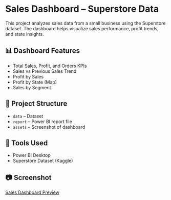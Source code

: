 # Sales Dashboard – Superstore Data

This project analyzes sales data from a small business using the Superstore dataset. The dashboard helps visualize sales performance, profit trends, and state insights.

## 📊 Dashboard Features
- Total Sales, Profit, and Orders KPIs
- Sales vs Previous Sales Trend
- Profit by Sales
- Profit by State (Map)
- Sales by Segment

## 📁 Project Structure
- `data` – Dataset
- `report` – Power BI report file
- `assets` – Screenshot of dashboard

## 🔧 Tools Used
- Power BI Desktop
- Superstore Dataset (Kaggle)

## 📷 Screenshot

[Sales Dashboard Preview](./asset/sales_dashboard.png)
